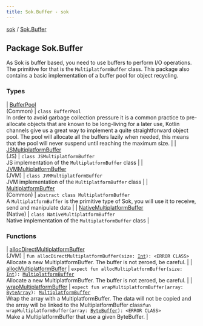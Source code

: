 ```yaml
---
title: Sok.Buffer - sok
---
```


[sok](../index.html) / [Sok.Buffer](./index.html)

## Package Sok.Buffer

As Sok is buffer based, you need to use buffers to perform I/O operations. The primitive for that is the `MultiplatformBuffer` class. This package also contains a basic implementation of a buffer pool for object recycling.

### Types

| [BufferPool](-buffer-pool/index.html)<br>(Common) | `class BufferPool`<br>In order to avoid garbage collection pressure it is a common practice to pre-allocate objects that are known to be long-living for a later use, Kotlin channels give us a great way to implement a quite straightforward object pool. The pool will allocate all the buffers lazily when needed, this means that the pool will never suspend until reaching the maximum size. |
| [JSMultiplatformBuffer](-j-s-multiplatform-buffer/index.html)<br>(JS) | `class JSMultiplatformBuffer`<br>JS implementation of the `MultiplatformBuffer` class |
| [JVMMultiplatformBuffer](-j-v-m-multiplatform-buffer/index.html)<br>(JVM) | `class JVMMultiplatformBuffer`<br>JVM implementation of the `MultiplatformBuffer` class |
| [MultiplatformBuffer](-multiplatform-buffer/index.html)<br>(Common) | `abstract class MultiplatformBuffer`<br>A `MultiplatformBuffer` is the primitive type of Sok, you will use it to receive, send and manipulate data |
| [NativeMultiplatformBuffer](-native-multiplatform-buffer/index.html)<br>(Native) | `class NativeMultiplatformBuffer`<br>Native implementation of the `MultiplatformBuffer` class |

### Functions

| [allocDirectMultiplatformBuffer](alloc-direct-multiplatform-buffer.html)<br>(JVM) | `fun allocDirectMultiplatformBuffer(size: `[`Int`](https://kotlinlang.org/api/latest/jvm/stdlib/kotlin/-int/index.html)`): <ERROR CLASS>`<br>Allocate a new MultiplatformBuffer. The buffer is not zeroed, be careful. |
| [allocMultiplatformBuffer](alloc-multiplatform-buffer.html) | `expect fun allocMultiplatformBuffer(size: `[`Int`](https://kotlinlang.org/api/latest/jvm/stdlib/kotlin/-int/index.html)`): `[`MultiplatformBuffer`](-multiplatform-buffer/index.html)<br>Allocate a new MultiplatformBuffer. The buffer is not zeroed, be careful. |
| [wrapMultiplatformBuffer](wrap-multiplatform-buffer.html) | `expect fun wrapMultiplatformBuffer(array: `[`ByteArray`](https://kotlinlang.org/api/latest/jvm/stdlib/kotlin/-byte-array/index.html)`): `[`MultiplatformBuffer`](-multiplatform-buffer/index.html)<br>Wrap the array with a MultiplatformBuffer. The data will not be copied and the array will be linked to the MultiplatformBuffer class`fun wrapMultiplatformBuffer(array: `[`ByteBuffer`](http://docs.oracle.com/javase/6/docs/api/java/nio/ByteBuffer.html)`): <ERROR CLASS>`<br>Make a MultiplatformBuffer that use a given ByteBuffer. |

